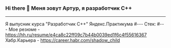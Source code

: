 ### Hi there 👋 Меня зовут Артур, я разработчик С++
---
Я выпусник курса "Разработчик С++" Яндекс.Практикума
#---
Стек:
#---
Мое резюме - https://hh.ru/resume/e4ca8c22ff09c7b44b0039ed1f6c4f55616367
Хабр.Карьера - https://career.habr.com/shadow_child


<!--
**evd0903/evd0903** is a ✨ _special_ ✨ repository because its `README.md` (this file) appears on your GitHub profile.

Here are some ideas to get you started:

- 🔭 I’m currently working on ...
- 🌱 I’m currently learning ...
- 👯 I’m looking to collaborate on ...
- 🤔 I’m looking for help with ...
- 💬 Ask me about ...
- 📫 How to reach me: ...
- 😄 Pronouns: ...
- ⚡ Fun fact: ...
-->
